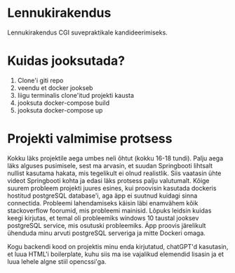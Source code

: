 # Lennukirakendus
Lennukirakendus CGI suvepraktikale kandideerimiseks.

# Kuidas jooksutada?
1. Clone'i giti repo
2. veendu et docker jookseb
3. liigu terminalis clone'itud projekti kausta
4. jooksuta docker-compose build
5. jooksuta docker-compose up

# Projekti valmimise protsess
Kokku läks projektile aega umbes neli õhtut (kokku 16-18 tundi). Palju aega läks alguses pusimisele, sest ma arvasin, et suudan Springbooti lihtsalt nullist kasutama hakata, mis tegelikult ei olnud realistlik. Siis vaatasin ühte videot Springbooti kohta ja edasi läks protsess palju valutumalt. Kõige suurem probleem projekti juures esines, kui proovisin kasutada dockeris hostitud postgreSQL database'i, aga äpp ei suutnud kuidagi sinna connectida. Probleemi lahendamiseks käisin läbi enamvähem kõik stackoverflow foorumid, mis probleemi mainisid. Lõpuks leidsin kuidas keegi kirjutas, et temal oli probleemiks windows 10 taustal jooksev postgreSQL service, mis osutuski probleemiks. Äpp proovis järelikult ühenduda minu arvuti postgreSQL serveriga ja mitte Dockeri omaga.

Kogu backendi kood on projektis minu enda kirjutatud, chatGPT'd kasutasin, et luua HTML'i boilerplate, kuhu siis ma ise vajalikud elemendid lisasin ja et luua lehele algne stiil opencssi'ga.
